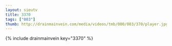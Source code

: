 ```yaml
--- 
layout: sieutv
title: 3370
tags: ["003"]
thumb: http://drainmainvein.com/media/videos/tmb/000/003/370/player.jpg
---
```

{% include drainmainvein key="3370" %} 
